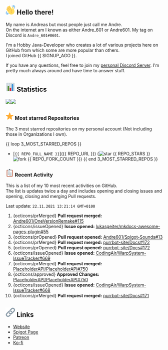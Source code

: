 <!-- Links -->
[purr]: https://purrbot.site
[discord]: https://discord.gg/6dazXp6
[website]: https://andre601.ch
[spigot]: https://www.spigotmc.org/resources/authors/56829/
[patreon]: https://patreon.com/andre_601
[ko-fi]: https://ko-fi.com/andre_601

<!-- SVGs -->
[star]: https://cdn.jsdelivr.net/gh/Readme-Workflows/Readme-Icons@main/icons/octicons/StarredRepository.svg
[fork]: https://cdn.jsdelivr.net/gh/Readme-Workflows/Readme-Icons@main/icons/octicons/ForkedRepository.svg

## <img alt="emoji" src="https://raw.githubusercontent.com/twitter/twemoji/master/assets/svg/1f44b.svg" height="30em"> Hello there!
My name is Andreas but most people just call me Andre.  
On the internet am I known as either Andre_601 or Andre601. My tag on Discord is `Andre_601#0601`.

I'm a Hobby Java-Developer who creates a lot of various projects here on GitHub from which some are more popular than others.  
I joined GitHub {{ SIGNUP_AGO }}.

If you have any questions, feel free to join my [personal Discord Server][discord]. I'm pretty much always around and have time to answer stuff.

## <img alt="emoji" src="https://raw.githubusercontent.com/twitter/twemoji/master/assets/svg/1f4ca.svg" height="30em"> Statistics
<img height="195px" src="https://github-readme-stats.vercel.app/api?username=Andre601&show_icons=true&hide_rank=true&title_color=3498db&bg_color=ffffff00&text_color=718096&disable_animations=true"><img height="195px" src="https://github-readme-stats.vercel.app/api/top-langs?username=Andre601&layout=compact&title_color=3498db&bg_color=ffffff00&text_color=718096">

### <img alt="emoji" src="https://raw.githubusercontent.com/twitter/twemoji/master/assets/svg/2b50.svg" height="25em"> Most starred Repositories
The 3 most starred repositories on my personal account (Not including those in Organizations I own).

{{ loop 3_MOST_STARRED_REPOS }}
- [`{{ REPO_FULL_NAME }}`]({{ REPO_URL }}) (![star] {{ REPO_STARS }} ![fork] {{ REPO_FORK_COUNT }})
{{ end 3_MOST_STARRED_REPOS }}

### <img alt="emoji" src="https://raw.githubusercontent.com/twitter/twemoji/master/assets/svg/1f4cb.svg" height="25em"> Recent Activity
This is a list of my 10 most recent activities on GitHub.  
The list is updates twice a day and includes opening and closing issues and opening, closing and merging Pull requests.

<!--RECENT_ACTIVITY:last_update-->
Last update: `22.11.2021 13:21:14 GMT+0100`
<!--RECENT_ACTIVITY:last_update_end-->
<!--RECENT_ACTIVITY:start-->
1. {octicons/prMerged} **Pull request merged:** [Andre601/OneVersionRemake#115](https://github.com/Andre601/OneVersionRemake/pull/115)
2. {octicons/issueOpened} **Issue opened:** [lukasgeiter/mkdocs-awesome-pages-plugin#55](https://github.com/lukasgeiter/mkdocs-awesome-pages-plugin/issues/55)
3. {octicons/prOpened} **Pull request opened:** [Andre601/Spigot-Sounds#13](https://github.com/Andre601/Spigot-Sounds/pull/13)
4. {octicons/prMerged} **Pull request merged:** [purrbot-site/Docs#172](https://github.com/purrbot-site/Docs/pull/172)
5. {octicons/prOpened} **Pull request opened:** [purrbot-site/Docs#172](https://github.com/purrbot-site/Docs/pull/172)
6. {octicons/issueOpened} **Issue opened:** [CodingAir/WarpSystem-IssueTracker#669](https://github.com/CodingAir/WarpSystem-IssueTracker/issues/669)
7. {octicons/prMerged} **Pull request merged:** [PlaceholderAPI/PlaceholderAPI#750](https://github.com/PlaceholderAPI/PlaceholderAPI/pull/750)
8. {octicons/approved} **Approved Changes:** [PlaceholderAPI/PlaceholderAPI#750](https://github.com/PlaceholderAPI/PlaceholderAPI/pull/750#pullrequestreview-811822002)
9. {octicons/issueOpened} **Issue opened:** [CodingAir/WarpSystem-IssueTracker#668](https://github.com/CodingAir/WarpSystem-IssueTracker/issues/668)
10. {octicons/prMerged} **Pull request merged:** [purrbot-site/Docs#171](https://github.com/purrbot-site/Docs/pull/171)
<!--RECENT_ACTIVITY:end-->

## <img alt="emoji" src="https://raw.githubusercontent.com/twitter/twemoji/master/assets/svg/1f517.svg" height="30em"> Links
- [Website]
- [Spigot Page][spigot]
- [Patreon]
- [Ko-fi]
